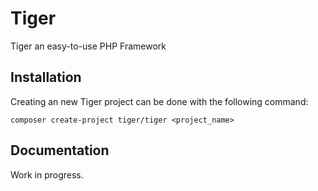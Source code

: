 # Tiger
Tiger an easy-to-use PHP Framework

## Installation

Creating an new Tiger project can be done with the following command:

````
composer create-project tiger/tiger <project_name>
````

## Documentation

Work in progress.
